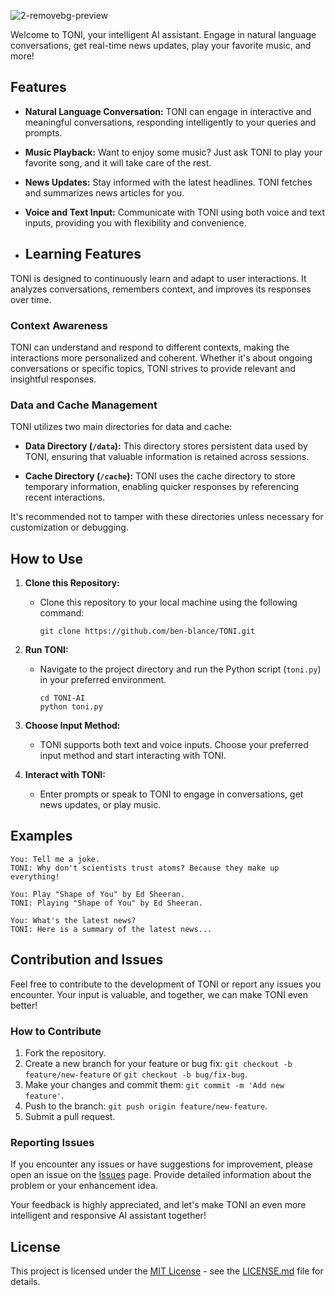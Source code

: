 
![2-removebg-preview](https://github.com/ben-blance/TONI/assets/147723363/f585c183-a717-4d64-ba70-520257cd38c6)


Welcome to TONI, your intelligent AI assistant. Engage in natural language conversations, get real-time news updates, play your favorite music, and more!

## Features

- **Natural Language Conversation:** TONI can engage in interactive and meaningful conversations, responding intelligently to your queries and prompts.

- **Music Playback:** Want to enjoy some music? Just ask TONI to play your favorite song, and it will take care of the rest.

- **News Updates:** Stay informed with the latest headlines. TONI fetches and summarizes news articles for you.

- **Voice and Text Input:** Communicate with TONI using both voice and text inputs, providing you with flexibility and convenience.

- ## Learning Features

TONI is designed to continuously learn and adapt to user interactions. It analyzes conversations, remembers context, and improves its responses over time.

### Context Awareness

TONI can understand and respond to different contexts, making the interactions more personalized and coherent. Whether it's about ongoing conversations or specific topics, TONI strives to provide relevant and insightful responses.

### Data and Cache Management

TONI utilizes two main directories for data and cache:

- **Data Directory (`/data`):** This directory stores persistent data used by TONI, ensuring that valuable information is retained across sessions.

- **Cache Directory (`/cache`):** TONI uses the cache directory to store temporary information, enabling quicker responses by referencing recent interactions.

It's recommended not to tamper with these directories unless necessary for customization or debugging.

## How to Use

1. **Clone this Repository:**
   - Clone this repository to your local machine using the following command:
     ```
     git clone https://github.com/ben-blance/TONI.git
     ```

2. **Run TONI:**
   - Navigate to the project directory and run the Python script (`toni.py`) in your preferred environment.
     ```
     cd TONI-AI
     python toni.py
     ```

3. **Choose Input Method:**
   - TONI supports both text and voice inputs. Choose your preferred input method and start interacting with TONI.

4. **Interact with TONI:**
   - Enter prompts or speak to TONI to engage in conversations, get news updates, or play music.

## Examples

```plaintext
You: Tell me a joke.
TONI: Why don't scientists trust atoms? Because they make up everything!

You: Play "Shape of You" by Ed Sheeran.
TONI: Playing "Shape of You" by Ed Sheeran.

You: What's the latest news?
TONI: Here is a summary of the latest news...
```
## Contribution and Issues

Feel free to contribute to the development of TONI or report any issues you encounter. Your input is valuable, and together, we can make TONI even better!

### How to Contribute

1. Fork the repository.
2. Create a new branch for your feature or bug fix: `git checkout -b feature/new-feature` or `git checkout -b bug/fix-bug`.
3. Make your changes and commit them: `git commit -m 'Add new feature'`.
4. Push to the branch: `git push origin feature/new-feature`.
5. Submit a pull request.

### Reporting Issues

If you encounter any issues or have suggestions for improvement, please open an issue on the [Issues](https://github.com/ben-blance/TONI/issues) page. Provide detailed information about the problem or your enhancement idea.

Your feedback is highly appreciated, and let's make TONI an even more intelligent and responsive AI assistant together!

## License

This project is licensed under the [MIT License](LICENSE.md) - see the [LICENSE.md](LICENSE.md) file for details.
